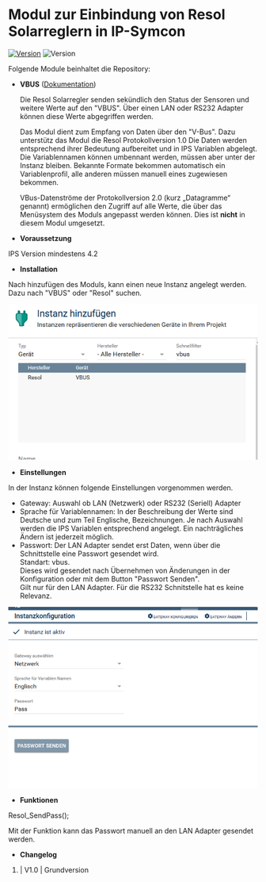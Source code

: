 # Modul zur Einbindung von Resol Solarreglern in IP-Symcon
[![Version](https://img.shields.io/badge/Symcon-PHPModul-red.svg)](https://www.symcon.de/service/dokumentation/entwicklerbereich/sdk-tools/sdk-php/)
![Version](https://img.shields.io/badge/Symcon%20Version-4.2%20%3E-green.svg)

Folgende Module beinhaltet die Repository:

- __VBUS__ ([Dokumentation](VBUS))  

	Die Resol Solarregler senden sekündlich den Status der Sensoren und weitere Werte auf den "VBUS".
	Über einen LAN oder RS232 Adapter können diese Werte abgegriffen werden. 
	
	Das Modul dient zum Empfang von Daten über den "V-Bus". Dazu unterstütz das Modul die Resol Protokollversion 1.0
	Die Daten werden entsprechend ihrer Bedeutung aufbereitet und in IPS Variablen abgelegt.
	Die Variablennamen können umbennant werden, müssen aber unter der Instanz bleiben.
	Bekannte Formate bekommen automatisch ein Variablenprofil, alle anderen müssen manuell eines zugewiesen bekommen. 

	VBus-Datenströme der Protokollversion 2.0 (kurz „Datagramme“ genannt) ermöglichen den Zugriff auf alle Werte, die über das Menüsystem des Moduls angepasst werden können. Dies ist __nicht__ in diesem Modul umgesetzt.

- __Voraussetzung__

IPS Version mindestens 4.2

- __Installation__

Nach hinzufügen des Moduls, kann einen neue Instanz angelegt werden.
Dazu nach "VBUS" oder "Resol" suchen.

![Instanz](docs/Instanz.png)

- __Einstellungen__

In der Instanz können folgende Einstellungen vorgenommen werden.
- Gateway:	Auswahl ob LAN (Netzwerk) oder RS232 (Seriell) Adapter
- Sprache für Variablennamen: In der Beschreibung der Werte sind Deutsche und zum Teil Englische, Bezeichnungen. Je nach Auswahl werden die IPS Variablen entsprechend angelegt. Ein nachträgliches Ändern ist jederzeit möglich.
- Passwort: Der LAN Adapter sendet erst Daten, wenn über die Schnittstelle eine Passwort gesendet wird.  
	Standart: vbus.  
	Dieses wird gesendet nach Übernehmen von Änderungen in der Konfiguration oder mit dem Button "Passwort Senden".  
	Gilt nur für den LAN Adapter. Für die RS232 Schnitstelle hat es keine Relevanz.

![Konfig](docs/Konfig.png)

- __Funktionen__

Resol_SendPass();

Mit der Funktion kann das Passwort manuell an den LAN Adapter gesendet werden.

- __Changelog__
1. | V1.0 | Grundversion
